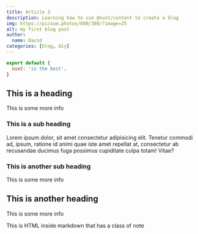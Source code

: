 ```yaml
---
title: Article 3
description: Learning how to use @nuxt/content to create a blog
img: https://picsum.photos/600/300/?image=25
alt: my first blog post
author:
  name: David
categories: [blog, diy]
---
```


```js
export default {
  nuxt: 'is the best',
}
```

## This is a heading

This is some more info

### This is a sub heading

Lorem ipsum dolor, sit amet consectetur adipisicing elit. Tenetur commodi ad, ipsum, ratione id animi quae iste amet repellat at, consectetur ab recusandae ducimus fuga possimus cupiditate culpa totam! Vitae?

### This is another sub heading

This is some more info

## This is another heading

This is some more info

<div class="bg-danger text-white p-4 mb-4">
  This is HTML inside markdown that has a class of note
</div>
